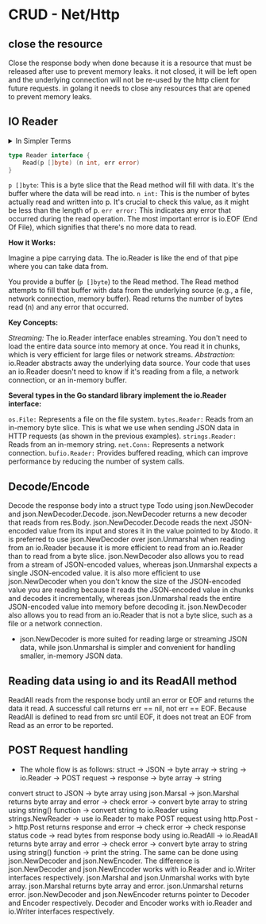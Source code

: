 # CRUD - Net/Http

## close the resource

Close the response body when done because it is a resource that must be released after use to prevent memory leaks. it not closed, it will be left open and the underlying connection will not be re-used by the http client for future requests. in golang it needs to close any resources that are opened to prevent memory leaks.

## IO Reader

<details>
    <summary>In Simpler Terms</summary>

### What is `io.Reader`?

The `io.Reader` interface in Go is like a universal tool for reading data. Think of it as a standard way to grab information from different places, whether it's a file, a network connection, or even a string.

### How does it work?

- **The `Read` Method**: When you use `io.Reader`, you're essentially using its `Read` method to pull in data. This method fills up a slice of bytes (kind of like a container) with data and tells you how much data it managed to read.
  
### Simple Analogy

Imagine you have a bucket (`io.Reader`) and you want to fill it with water (data) from different sources:

- **From a tap (file)**: You can use a hose (`os.File`) to fill the bucket.
- **From a river (network)**: You can use a pipe (`net.Conn`) to get water.
- **From a water bottle (string)**: You can pour water directly into the bucket (`strings.Reader`).

No matter where the water comes from, the way you fill the bucket is the same. This is the beauty of `io.Reader`—a consistent method to read data.

### Why is it useful?

- **Flexibility**: You can read data from various sources without changing much of your code.
- **Interoperability**: It works well with many standard library functions that accept `io.Reader`.

</details>

```Go
type Reader interface {
    Read(p []byte) (n int, err error)
}
```

`p []byte`: This is a byte slice that the Read method will fill with data. It's the buffer where the data will be read into.
`n int:` This is the number of bytes actually read and written into p. It's crucial to check this value, as it might be less than the length of p.
`err error:` This indicates any error that occurred during the read operation. The most important error is io.EOF (End Of File), which signifies that there's no more data to read.

**How it Works:**

Imagine a pipe carrying data. The io.Reader is like the end of that pipe where you can take data from.

You provide a buffer (`p []byte`) to the Read method.
The Read method attempts to fill that buffer with data from the underlying source (e.g., a file, network connection, memory buffer).
Read returns the number of bytes read (n) and any error that occurred.

**Key Concepts:**

*Streaming:* The io.Reader interface enables streaming. You don't need to load the entire data source into memory at once. You read it in chunks, which is very efficient for large files or network streams.
*Abstraction*: io.Reader abstracts away the underlying data source. Your code that uses an io.Reader doesn't need to know if it's reading from a file, a network connection, or an in-memory buffer.

**Several types in the Go standard library implement the io.Reader interface:**

`os.File:` Represents a file on the file system.
`bytes.Reader:` Reads from an in-memory byte slice. This is what we use when sending JSON data in HTTP requests (as shown in the previous examples).
`strings.Reader:` Reads from an in-memory string.
`net.Conn:` Represents a network connection.
`bufio.Reader:` Provides buffered reading, which can improve performance by reducing the number of system calls.

## Decode/Encode

Decode the response body into a struct type Todo using json.NewDecoder and json.NewDecoder.Decode. json.NewDecoder returns a new decoder that reads from res.Body. json.NewDecoder.Decode reads the next JSON-encoded value from its input and stores it in the value pointed to by &todo. it is preferred to use json.NewDecoder over json.Unmarshal when reading from an io.Reader because it is more efficient to read from an io.Reader than to read from a byte slice. json.NewDecoder also allows you to read from a stream of JSON-encoded values, whereas json.Unmarshal expects a single JSON-encoded value. it is also more efficient to use json.NewDecoder when you don't know the size of the JSON-encoded value you are reading because it reads the JSON-encoded value in chunks and decodes it incrementally, whereas json.Unmarshal reads the entire JSON-encoded value into memory before decoding it. json.NewDecoder also allows you to read from an io.Reader that is not a byte slice, such as a file or a network connection.

- json.NewDecoder is more suited for reading large or streaming JSON data, while json.Unmarshal is simpler and convenient for handling smaller, in-memory JSON data.

## Reading data using io and its ReadAll method

ReadAll reads from the response body until an error or EOF and returns the data it read. A successful call returns err == nil, not err == EOF. Because ReadAll is defined to read from src until EOF, it does not treat an EOF from Read as an error to be reported.

## POST Request handling

- The whole flow is as follows: struct -> JSON -> byte array -> string -> io.Reader -> POST request -> response -> byte array -> string

convert struct to JSON -> byte array using json.Marsal -> json.Marshal returns byte array and error -> check error -> convert byte array to string using string() function -> convert string to io.Reader using strings.NewReader  -> use io.Reader to make POST request using http.Post -> http.Post returns response and error -> check error -> check response status code -> read bytes from response body using io.ReadAll -> io.ReadAll returns byte array and error -> check error -> convert byte array to string using string() function -> print the string. The same can be done using json.NewDecoder and json.NewEncoder. The difference is json.NewDecoder and json.NewEncoder works with io.Reader and io.Writer interfaces respectively. json.Marshal and json.Unmarshal works with byte array. json.Marshal returns byte array and error. json.Unmarshal returns error. json.NewDecoder and json.NewEncoder returns pointer to Decoder and Encoder respectively. Decoder and Encoder works with io.Reader and io.Writer interfaces respectively.
